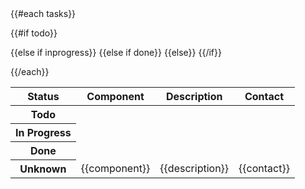<!-- TaskTable Template -->
<table class="table table-hover table-striped">
  <thead>
  <tr>
    <th>Status</th>
    <th>Component</th>
    <th>Description</th>
    <th>Contact</th>
  </tr>
  </thead>
  <tbody>
  {{#each tasks}}
  
  {{#if todo}}
    <tr class="danger">
      <th scope="row">Todo</th>
  {{else if inprogress}}
    <tr class="warning">
      <th scope="row">In Progress</th>
  {{else if done}}
    <tr class="success">
      <th scope="row">Done</th>
  {{else}}
    <tr>
      <th scope="row">Unknown</th>
  {{/if}}
      <td style="vertical-align: middle;">{{component}}</td>
      <td style="vertical-align: middle;">{{description}}</td>
      <td style="vertical-align: middle;">{{contact}}</td>
    </tr>
    
  {{/each}}
  </tbody>
</table>
